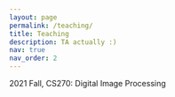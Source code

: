 ```yaml
---
layout: page
permalink: /teaching/
title: Teaching
description: TA actually :)
nav: true
nav_order: 2
---
```


2021 Fall, CS270: Digital Image Processing
